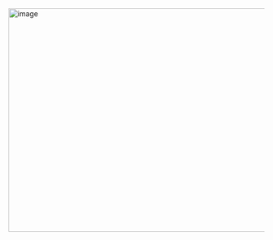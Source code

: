 


<img width="777" height="441" alt="image" src="https://github.com/user-attachments/assets/33f1bd33-626f-469c-b479-d4cdbedfe793" />
